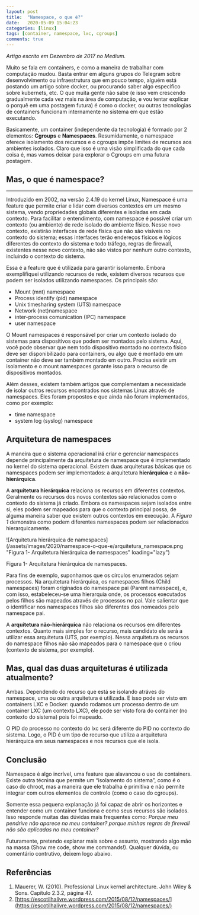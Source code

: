 ```yaml
---
layout: post
title:  "Namespace, o que é?"
date:   2020-05-09 15:04:23
categories: [linux]
tags: [container, namespace, lxc, cgroups]
comments: true
---
```


*Artigo escrito em Dezembro de 2017 no Medium.*

Muito se fala em containers, e como a maneira de trabalhar com computação mudou. Basta entrar em alguns grupos do Telegram sobre desenvolvimento ou infraestrutura que em pouco tempo, alguém está postando um artigo sobre docker, ou procurando saber algo específico sobre kubernets, etc. O que muita gente não sabe (e isso vem crescendo gradualmente cada vez mais na área de computação, e vou tentar explicar o porquê em uma postagem futura) é como o docker, ou outras tecnologias de containers funcionam internamente no sistema em que estão executando.

Basicamente, um container (independente da tecnologia) é formado por 2 elementos: **Cgroups** e **Namespaces**. Resumidamente, o namespace oferece isolamento dos recursos e o cgroups impõe limites de recursos aos ambientes isolados. Claro que isso é uma visão simplificada do que cada coisa é, mas vamos deixar para explorar o Cgroups em uma futura postagem.

## Mas, o que é namespace?
---

Introduzido em 2002, na versão 2.4.19 do kernel Linux, Namespace é uma feature que permite criar e lidar com diversos contextos em um mesmo sistema, vendo propriedades globais diferentes e isoladas em cada contexto. Para facilitar o entendimento, com namespace é possível criar um contexto (ou ambiente) de rede isolado do ambiente físico. Nesse novo contexto, existirão interfaces de rede física que não são visíveis no contexto do sistema; essas interfaces terão endereços físicos e lógicos diferentes do contexto do sistema e todo tráfego, regras de firewall, existentes nesse novo contexto, não são vistos por nenhum outro contexto, incluindo o contexto do sistema.

Essa é a feature que é utilizada para garantir isolamento. Embora exemplifiquei utilizando recursos de rede, existem diversos recursos que podem ser isolados utilizando namespaces. Os principais são:
- Mount (mnt) namespace
- Process identify (pid) namespace
- Unix timesharing system (UTS) namespace
- Network (net)namespace
- inter-process comunication (IPC) namespace
- user namespace

O Mount namespaces é responsável por criar um contexto isolado do sistemas para dispositivos que podem ser montados pelo sistema. Aqui, você pode observar que nem todo dispositivo montado no contexto físico deve ser disponibilizado para containers, ou algo que é montado em um container não deve ser também montado em outro. Precisa existir um isolamento e o mount namespaces garante isso para o recurso de dispositivos montados.

Além desses, existem também artigos que complementam a necessidade de isolar outros recursos encontrados nos sistemas Linux através de namespaces. Eles foram propostos e que ainda não foram implementados, como por exemplo:

- time namespace
- system log (syslog) namespace

## Arquitetura de namespaces

A maneira que o sistema operacional irá criar e gerenciar namespaces depende principalmente da arquitetura de namespace que é implementado no kernel do sistema operacional. Existem duas arquiteturas básicas que os namespaces podem ser implementados: a arquitetura **hierárquica** e a **não-hierárquica**.

A **arquitetura hierárquica** relaciona os recursos em diferentes contextos. Geralmente os recursos dos novos contextos são relacionados com o contexto do sistema já criado. Embora os namespaces sejam isolados entre si, eles podem ser mapeados para que o contexto principal possa, de alguma maneira saber que existem outros contextos em execução. A *Figura 1* demonstra como podem diferentes namespaces podem ser relacionados hierarquicamente.

![Arquitetura hierárquica de namespaces](/assets/images/2020/namespace-o-que-e/arquitetura_namespace.png "Figura 1- Arquitetura hierárquica de namespaces" loading="lazy")

Figura 1- Arquitetura hierárquica de namespaces.

Para fins de exemplo, suponhamos que os círculos enumerados sejam processos. Na arquitetura hierárquica, os namespaces filhos (Child namespaces) foram originados do namespace pai (Parent namespace), e, com isso, estabeleceu-se uma hierarquia onde, os processos executados pelos filhos são mapeados através de processos no pai. Vale salientar que o identificar nos namespaces filhos são diferentes dos nomeados pelo namespace pai.

A **arquitetura não-hierárquica** não relaciona os recursos em diferentes contextos. Quanto mais simples for o recurso, mais candidato ele será a utilizar essa arquitetura (UTS, por exemplo). Nessa arquitetura os recursos do namespace filhos não são mapeados para o namespace que o criou (contexto de sistema, por exemplo).

## Mas, qual das duas arquiteturas é utilizada atualmente?

Ambas. Dependendo do recurso que está se isolando atráves do namespace, uma ou outra arquitetura é utilizada. E isso pode ser visto em containers LXC e Docker: quando rodamos um processo dentro de um container LXC (um contexto LXC), ele pode ser visto fora do container (no contexto do sistema) pois foi mapeado.

O PID do processo no contexto do lxc será diferente do PID no contexto do sistema. Logo, o PID é um tipo de recurso que utiliza a arquitetura hierárquica em seus namespaces e nos recursos que ele isola.

## Conclusão

Namespace é algo incrível, uma feature que alavancou o uso de containers. Existe outra técnina que permite um “isolamento do sistema”, como é o caso do chroot, mas a maneira que ele trabalha é primitiva e não permite integrar com outros elementos de controlo (como o caso do cgroups).

Somente essa pequena explanação já foi capaz de abrir os horizontes e entender como um container funciona e como seus recursos são isolados. Isso responde muitas das dúvidas mais frequentes como: *Porque meu pendrive não aparece no meu container? porque minhas regras de firewall não são aplicadas no meu container?*

Futuramente, pretendo explanar mais sobre o assunto, mostrando algo mão na massa (Show me code, show me commands!). Qualquer dúvida, ou comentário contrutivo, deixem logo abaixo.

## Referências

1. Mauerer, W. (2010). Professional Linux kernel architecture. John Wiley & Sons. Capítulo 2.3.2, página 47.
2. [https://escotilhalivre.wordpress.com/2015/08/12/namespaces/](https://escotilhalivre.wordpress.com/2015/08/12/namespaces/)